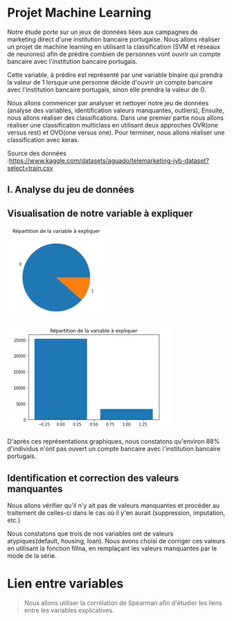 # **Projet Machine Learning**

Notre étude porte sur un jeux de données liées aux campagnes de marketing direct d'une institution bancaire portugaise. Nous allons réaliser un projet de machine learning en utilisant la classification (SVM et réseaux de neurones) afin de prédire combien de personnes vont ouvrir un compte bancaire avec l'institution bancaire portugais.

Cette variable, à prédire est représenté par une variable binaire qui prendra la valeur de 1 lorsque une personne décide d'ouvrir un compte bancaire avec l'institution bancaire portugais, sinon elle prendra la valeur de 0.

Nous allons commencer par analyser et nettoyer notre jeu de données (analyse des variables, identification valeurs manquantes, outliers), Ensuite, nous allons réaliser des classifications. Dans une premier partie nous allons réaliser une classification multiclass en utilisant deux approches OVR(one versus rest) et OVO(one versus one). Pour terminer, nous allons réaliser une classification avec keras.

Source des données :https://www.kaggle.com/datasets/aguado/telemarketing-jyb-dataset?select=train.csv

## **I. Analyse du jeu de données**

## Visualisation de notre variable à expliquer

![Pie chart y](Images/piechart_y.png "Répârtition de la variable à expliquer")

![Pie chart y](Images/barplot_y.png "Répârtition de la variable à expliquer")

D'après ces représentations graphiques, nous constatons qu'environ 88% d'individus n'ont pas ouvert un compte bancaire avec l'institution bancaire portugais.

## Identification et correction des valeurs manquantes
Nous allons vérifier qu'il n'y ait pas de valeurs manquantes et procéder au traitement de celles-ci dans le cas où il y'en aurait (suppression, imputation, etc.)

Nous constatons que trois de nos variables ont de valeurs atypiques(default, housing, loan). Nous avons choisi de corriger ces valeurs en utilisant la fonction fillna, en remplaçant les valeurs manquantes par le mode de la série.

# Lien entre variables 


> Nous allons utiliser la corrélation de Spearman afin d'étudier les liens entre les variables explicatives.




